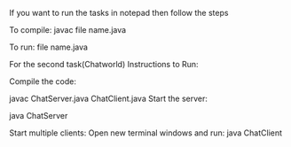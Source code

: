 If you want to run the tasks in notepad then follow the steps

To compile: javac file name.java

To run: file name.java

For the second task(Chatworld) Instructions to Run:

Compile the code:

javac ChatServer.java ChatClient.java Start the server:

java ChatServer

Start multiple clients: Open new terminal windows and run: java ChatClient
